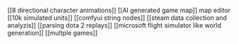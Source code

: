 [[8 directional character animations]]
[[AI generated game map]] map editor
[[10k simulated units]]
[[comfyui string nodes]]
[[steam data collection and analyzis]]
[[parsing dota 2  replays]]
[[microsoft flight simulator like world generation]]
[[multple games]]